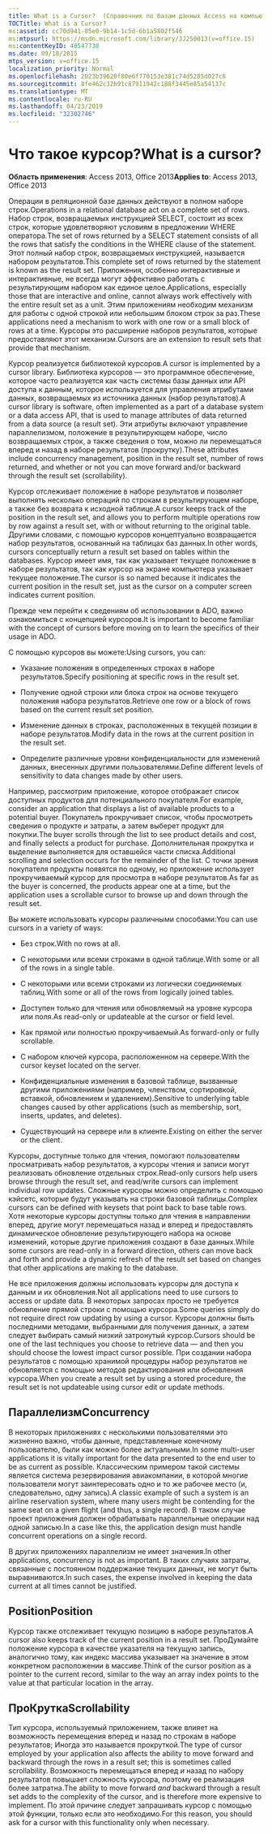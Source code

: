 ```yaml
---
title: What is a Cursor?  (Справочник по базам данных Access на компьютере)
TOCTitle: What is a Cursor?
ms:assetid: cc70d941-05e0-9b14-1c5d-6b1a5802f546
ms:mtpsurl: https://msdn.microsoft.com/library/JJ250013(v=office.15)
ms:contentKeyID: 48547738
ms.date: 09/18/2015
mtps_version: v=office.15
localization_priority: Normal
ms.openlocfilehash: 2023b39620f80e6f770153e381c74d5285d027c6
ms.sourcegitcommit: 8fe462c32b91c87911942c188f3445e85a54137c
ms.translationtype: MT
ms.contentlocale: ru-RU
ms.lasthandoff: 04/23/2019
ms.locfileid: "32302746"
---
```

# <a name="what-is-a-cursor"></a><span data-ttu-id="495c8-103">Что такое курсор?</span><span class="sxs-lookup"><span data-stu-id="495c8-103">What is a cursor?</span></span>


<span data-ttu-id="495c8-104">**Область применения**: Access 2013, Office 2013</span><span class="sxs-lookup"><span data-stu-id="495c8-104">**Applies to**: Access 2013, Office 2013</span></span>

<span data-ttu-id="495c8-105">Операции в реляционной базе данных действуют в полном наборе строк.</span><span class="sxs-lookup"><span data-stu-id="495c8-105">Operations in a relational database act on a complete set of rows.</span></span> <span data-ttu-id="495c8-106">Набор строк, возвращаемых инструкцией SELECT, состоит из всех строк, которые удовлетворяют условиям в предложении WHERE оператора.</span><span class="sxs-lookup"><span data-stu-id="495c8-106">The set of rows returned by a SELECT statement consists of all the rows that satisfy the conditions in the WHERE clause of the statement.</span></span> <span data-ttu-id="495c8-107">Этот полный набор строк, возвращаемых инструкцией, называется набором результатов.</span><span class="sxs-lookup"><span data-stu-id="495c8-107">This complete set of rows returned by the statement is known as the result set.</span></span> <span data-ttu-id="495c8-108">Приложения, особенно интерактивные и интерактивные, не всегда могут эффективно работать с результирующим набором как единое целое.</span><span class="sxs-lookup"><span data-stu-id="495c8-108">Applications, especially those that are interactive and online, cannot always work effectively with the entire result set as a unit.</span></span> <span data-ttu-id="495c8-109">Этим приложениям необходим механизм для работы с одной строкой или небольшим блоком строк за раз.</span><span class="sxs-lookup"><span data-stu-id="495c8-109">These applications need a mechanism to work with one row or a small block of rows at a time.</span></span> <span data-ttu-id="495c8-110">Курсоры это расширение наборов результатов, которые предоставляют этот механизм.</span><span class="sxs-lookup"><span data-stu-id="495c8-110">Cursors are an extension to result sets that provide that mechanism.</span></span>

<span data-ttu-id="495c8-111">Курсор реализуется библиотекой курсоров.</span><span class="sxs-lookup"><span data-stu-id="495c8-111">A cursor is implemented by a cursor library.</span></span> <span data-ttu-id="495c8-112">Библиотека курсоров — это программное обеспечение, которое часто реализуется как часть системы базы данных или API доступа к данным, которое используется для управления атрибутами данных, возвращаемых из источника данных (набор результатов).</span><span class="sxs-lookup"><span data-stu-id="495c8-112">A cursor library is software, often implemented as a part of a database system or a data access API, that is used to manage attributes of data returned from a data source (a result set).</span></span> <span data-ttu-id="495c8-113">Эти атрибуты включают управление параллелизмом, положение в результирующем наборе, число возвращаемых строк, а также сведения о том, можно ли перемещаться вперед и назад в наборе результатов (прокрутку).</span><span class="sxs-lookup"><span data-stu-id="495c8-113">These attributes include concurrency management, position in the result set, number of rows returned, and whether or not you can move forward and/or backward through the result set (scrollability).</span></span>

<span data-ttu-id="495c8-114">Курсор отслеживает положение в наборе результатов и позволяет выполнять несколько операций по строкам в результирующем наборе, а также без возврата к исходной таблице.</span><span class="sxs-lookup"><span data-stu-id="495c8-114">A cursor keeps track of the position in the result set, and allows you to perform multiple operations row by row against a result set, with or without returning to the original table.</span></span> <span data-ttu-id="495c8-115">Другими словами, с помощью курсоров концептуально возвращается набор результатов, основанный на таблицах баз данных.</span><span class="sxs-lookup"><span data-stu-id="495c8-115">In other words, cursors conceptually return a result set based on tables within the databases.</span></span> <span data-ttu-id="495c8-116">Курсор имеет имя, так как указывает текущее положение в наборе результатов, так как курсор на экране компьютера указывает текущее положение.</span><span class="sxs-lookup"><span data-stu-id="495c8-116">The cursor is so named because it indicates the current position in the result set, just as the cursor on a computer screen indicates current position.</span></span>

<span data-ttu-id="495c8-117">Прежде чем перейти к сведениям об использовании в ADO, важно ознакомиться с концепцией курсоров.</span><span class="sxs-lookup"><span data-stu-id="495c8-117">It is important to become familiar with the concept of cursors before moving on to learn the specifics of their usage in ADO.</span></span>

<span data-ttu-id="495c8-118">С помощью курсоров вы можете:</span><span class="sxs-lookup"><span data-stu-id="495c8-118">Using cursors, you can:</span></span>

  - <span data-ttu-id="495c8-119">Указание положения в определенных строках в наборе результатов.</span><span class="sxs-lookup"><span data-stu-id="495c8-119">Specify positioning at specific rows in the result set.</span></span>

  - <span data-ttu-id="495c8-120">Получение одной строки или блока строк на основе текущего положения набора результатов.</span><span class="sxs-lookup"><span data-stu-id="495c8-120">Retrieve one row or a block of rows based on the current result set position.</span></span>

  - <span data-ttu-id="495c8-121">Изменение данных в строках, расположенных в текущей позиции в наборе результатов.</span><span class="sxs-lookup"><span data-stu-id="495c8-121">Modify data in the rows at the current position in the result set.</span></span>

  - <span data-ttu-id="495c8-122">Определите различные уровни конфиденциальности для изменений данных, внесенных другими пользователями.</span><span class="sxs-lookup"><span data-stu-id="495c8-122">Define different levels of sensitivity to data changes made by other users.</span></span>

<span data-ttu-id="495c8-123">Например, рассмотрим приложение, которое отображает список доступных продуктов для потенциального покупателя.</span><span class="sxs-lookup"><span data-stu-id="495c8-123">For example, consider an application that displays a list of available products to a potential buyer.</span></span> <span data-ttu-id="495c8-124">Покупатель прокручивает список, чтобы просмотреть сведения о продукте и затраты, а затем выберет продукт для покупки.</span><span class="sxs-lookup"><span data-stu-id="495c8-124">The buyer scrolls through the list to see product details and cost, and finally selects a product for purchase.</span></span> <span data-ttu-id="495c8-125">Дополнительная прокрутка и выделение выполняется для оставшейся части списка.</span><span class="sxs-lookup"><span data-stu-id="495c8-125">Additional scrolling and selection occurs for the remainder of the list.</span></span> <span data-ttu-id="495c8-126">С точки зрения покупателя продукты появятся по одному, но приложение использует прокручиваемый курсор для просмотра в наборе результатов.</span><span class="sxs-lookup"><span data-stu-id="495c8-126">As far as the buyer is concerned, the products appear one at a time, but the application uses a scrollable cursor to browse up and down through the result set.</span></span>

<span data-ttu-id="495c8-127">Вы можете использовать курсоры различными способами:</span><span class="sxs-lookup"><span data-stu-id="495c8-127">You can use cursors in a variety of ways:</span></span>

  - <span data-ttu-id="495c8-128">Без строк.</span><span class="sxs-lookup"><span data-stu-id="495c8-128">With no rows at all.</span></span>

  - <span data-ttu-id="495c8-129">С некоторыми или всеми строками в одной таблице.</span><span class="sxs-lookup"><span data-stu-id="495c8-129">With some or all of the rows in a single table.</span></span>

  - <span data-ttu-id="495c8-130">С некоторыми или всеми строками из логически соединяемых таблиц.</span><span class="sxs-lookup"><span data-stu-id="495c8-130">With some or all of the rows from logically joined tables.</span></span>

  - <span data-ttu-id="495c8-131">Доступен только для чтения или обновляемый на уровне курсора или поля.</span><span class="sxs-lookup"><span data-stu-id="495c8-131">As read-only or updateable at the cursor or field level.</span></span>

  - <span data-ttu-id="495c8-132">Как прямой или полностью прокручиваемый.</span><span class="sxs-lookup"><span data-stu-id="495c8-132">As forward-only or fully scrollable.</span></span>

  - <span data-ttu-id="495c8-133">С набором ключей курсора, расположенном на сервере.</span><span class="sxs-lookup"><span data-stu-id="495c8-133">With the cursor keyset located on the server.</span></span>

  - <span data-ttu-id="495c8-134">Конфиденциальные изменения в базовой таблице, вызванные другими приложениями (например, членством, сортировкой, вставкой, обновлением и удалением).</span><span class="sxs-lookup"><span data-stu-id="495c8-134">Sensitive to underlying table changes caused by other applications (such as membership, sort, inserts, updates, and deletes).</span></span>

  - <span data-ttu-id="495c8-135">Существующий на сервере или в клиенте.</span><span class="sxs-lookup"><span data-stu-id="495c8-135">Existing on either the server or the client.</span></span>

<span data-ttu-id="495c8-136">Курсоры, доступные только для чтения, помогают пользователям просматривать набор результатов, а курсоры чтения и записи могут реализовать обновление отдельных строк.</span><span class="sxs-lookup"><span data-stu-id="495c8-136">Read-only cursors help users browse through the result set, and read/write cursors can implement individual row updates.</span></span> <span data-ttu-id="495c8-137">Сложные курсоры можно определить с помощью кэйсетс, которые будут указывать на строки базовой таблицы.</span><span class="sxs-lookup"><span data-stu-id="495c8-137">Complex cursors can be defined with keysets that point back to base table rows.</span></span> <span data-ttu-id="495c8-138">Хотя некоторые курсоры доступны только для чтения в направлении вперед, другие могут перемещаться назад и вперед и предоставлять динамическое обновление результирующего набора на основе изменений, которые другие приложения создают в базе данных.</span><span class="sxs-lookup"><span data-stu-id="495c8-138">While some cursors are read-only in a forward direction, others can move back and forth and provide a dynamic refresh of the result set based on changes that other applications are making to the database.</span></span>

<span data-ttu-id="495c8-139">Не все приложения должны использовать курсоры для доступа к данным и их обновления.</span><span class="sxs-lookup"><span data-stu-id="495c8-139">Not all applications need to use cursors to access or update data.</span></span> <span data-ttu-id="495c8-140">В некоторых запросах просто не требуется обновление прямой строки с помощью курсора.</span><span class="sxs-lookup"><span data-stu-id="495c8-140">Some queries simply do not require direct row updating by using a cursor.</span></span> <span data-ttu-id="495c8-141">Курсоры должны быть последними методами, выбранными для получения данных, а затем следует выбирать самый низкий затронутый курсор.</span><span class="sxs-lookup"><span data-stu-id="495c8-141">Cursors should be one of the last techniques you choose to retrieve data — and then you should choose the lowest impact cursor possible.</span></span> <span data-ttu-id="495c8-142">При создании набора результатов с помощью хранимой процедуры набор результатов не обновляется с помощью методов редактирования или обновления курсора.</span><span class="sxs-lookup"><span data-stu-id="495c8-142">When you create a result set by using a stored procedure, the result set is not updateable using cursor edit or update methods.</span></span>

## <a name="concurrency"></a><span data-ttu-id="495c8-143">Параллелизм</span><span class="sxs-lookup"><span data-stu-id="495c8-143">Concurrency</span></span>

<span data-ttu-id="495c8-144">В некоторых приложениях с несколькими пользователями это жизненно важно, чтобы данные, представленные конечному пользователю, были как можно более актуальными.</span><span class="sxs-lookup"><span data-stu-id="495c8-144">In some multi-user applications it is vitally important for the data presented to the end user to be as current as possible.</span></span> <span data-ttu-id="495c8-145">Классическим примером такой системы является система резервирования авиакомпании, в которой многие пользователи могут заинтересовать одно и то же рабочее место (и, следовательно, одну запись).</span><span class="sxs-lookup"><span data-stu-id="495c8-145">A classic example of such a system is an airline reservation system, where many users might be contending for the same seat on a given flight (and thus, a single record).</span></span> <span data-ttu-id="495c8-146">В таком случае проект приложения должен обрабатывать параллельные операции над одной записью.</span><span class="sxs-lookup"><span data-stu-id="495c8-146">In a case like this, the application design must handle concurrent operations on a single record.</span></span>

<span data-ttu-id="495c8-147">В других приложениях параллелизм не имеет значения.</span><span class="sxs-lookup"><span data-stu-id="495c8-147">In other applications, concurrency is not as important.</span></span> <span data-ttu-id="495c8-148">В таких случаях затраты, связанные с постоянном поддержание текущих данных, не могут быть выравниваются.</span><span class="sxs-lookup"><span data-stu-id="495c8-148">In such cases, the expense involved in keeping the data current at all times cannot be justified.</span></span>

## <a name="position"></a><span data-ttu-id="495c8-149">Position</span><span class="sxs-lookup"><span data-stu-id="495c8-149">Position</span></span>

<span data-ttu-id="495c8-150">Курсор также отслеживает текущую позицию в наборе результатов.</span><span class="sxs-lookup"><span data-stu-id="495c8-150">A cursor also keeps track of the current position in a result set.</span></span> <span data-ttu-id="495c8-151">ПроДумайте положение курсора в качестве указателя на текущую запись, аналогично тому, как индекс массива указывает на значение в этом конкретном расположении в массиве.</span><span class="sxs-lookup"><span data-stu-id="495c8-151">Think of the cursor position as a pointer to the current record, similar to the way an array index points to the value at that particular location in the array.</span></span>

## <a name="scrollability"></a><span data-ttu-id="495c8-152">ПроКрутка</span><span class="sxs-lookup"><span data-stu-id="495c8-152">Scrollability</span></span>

<span data-ttu-id="495c8-153">Тип курсора, используемый приложением, также влияет на возможность перемещения вперед и назад по строкам в наборе результатов; Иногда это называется прокруткой.</span><span class="sxs-lookup"><span data-stu-id="495c8-153">The type of cursor employed by your application also affects the ability to move forward and backward through the rows in a result set; this is sometimes called scrollability.</span></span> <span data-ttu-id="495c8-154">Возможность перемещаться вперед *и* назад по набору результатов повышает сложность курсора, поэтому ее реализация более затратна.</span><span class="sxs-lookup"><span data-stu-id="495c8-154">The ability to move forward *and* backward through a result set adds to the complexity of the cursor, and is therefore more expensive to implement.</span></span> <span data-ttu-id="495c8-155">По этой причине следует запрашивать курсор с помощью этой функции, только если это необходимо.</span><span class="sxs-lookup"><span data-stu-id="495c8-155">For this reason, you should ask for a cursor with this functionality only when necessary.</span></span>


